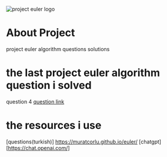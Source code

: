 
![project euler logo](https://projecteuler.net/themes/logo_default.png)

# About Project
project euler algorithm questions solutions
# the last project euler algorithm question i solved
question 4 [question link](https://projecteuler.net/problem=4)
# the resources i use
[questions(turkish)] https://muratcorlu.github.io/euler/
[chatgpt] [https://chat.openai.com/]
